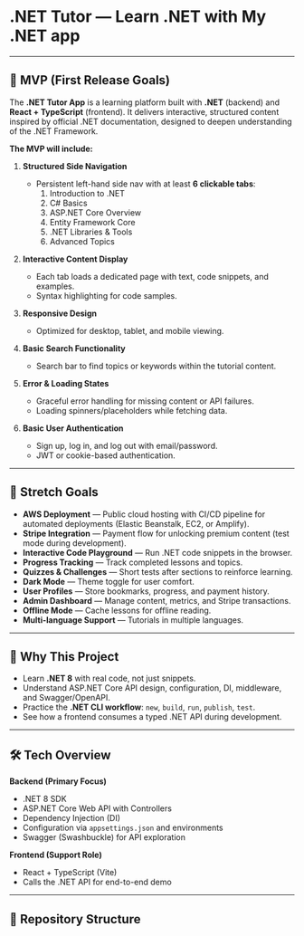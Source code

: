 # .NET Tutor — Learn .NET with My .NET app

---

## 🚀 MVP (First Release Goals)

The **.NET Tutor App** is a learning platform built with **.NET** (backend) and **React + TypeScript** (frontend).
It delivers interactive, structured content inspired by official .NET documentation, designed to deepen understanding of the .NET Framework.

**The MVP will include:**

1. **Structured Side Navigation**  
   - Persistent left-hand side nav with at least **6 clickable tabs**:  
     1. Introduction to .NET  
     2. C# Basics  
     3. ASP.NET Core Overview  
     4. Entity Framework Core  
     5. .NET Libraries & Tools  
     6. Advanced Topics

2. **Interactive Content Display**  
   - Each tab loads a dedicated page with text, code snippets, and examples.  
   - Syntax highlighting for code samples.

3. **Responsive Design**  
   - Optimized for desktop, tablet, and mobile viewing.

4. **Basic Search Functionality**  
   - Search bar to find topics or keywords within the tutorial content.

5. **Error & Loading States**  
   - Graceful error handling for missing content or API failures.  
   - Loading spinners/placeholders while fetching data.

6. **Basic User Authentication**  
   - Sign up, log in, and log out with email/password.  
   - JWT or cookie-based authentication.

---

## 🌟 Stretch Goals

- **AWS Deployment** — Public cloud hosting with CI/CD pipeline for automated deployments (Elastic Beanstalk, EC2, or Amplify).
- **Stripe Integration** — Payment flow for unlocking premium content (test mode during development).
- **Interactive Code Playground** — Run .NET code snippets in the browser.
- **Progress Tracking** — Track completed lessons and topics.
- **Quizzes & Challenges** — Short tests after sections to reinforce learning.
- **Dark Mode** — Theme toggle for user comfort.
- **User Profiles** — Store bookmarks, progress, and payment history.
- **Admin Dashboard** — Manage content, metrics, and Stripe transactions.
- **Offline Mode** — Cache lessons for offline reading.
- **Multi-language Support** — Tutorials in multiple languages.

---

## 📌 Why This Project

- Learn **.NET 8** with real code, not just snippets.
- Understand ASP.NET Core API design, configuration, DI, middleware, and Swagger/OpenAPI.
- Practice the **.NET CLI workflow**: `new`, `build`, `run`, `publish`, `test`.
- See how a frontend consumes a typed .NET API during development.

---

## 🛠 Tech Overview

**Backend (Primary Focus)**  
- .NET 8 SDK  
- ASP.NET Core Web API with Controllers  
- Dependency Injection (DI)  
- Configuration via `appsettings.json` and environments  
- Swagger (Swashbuckle) for API exploration

**Frontend (Support Role)**  
- React + TypeScript (Vite)  
- Calls the .NET API for end-to-end demo

---

## 📂 Repository Structure
